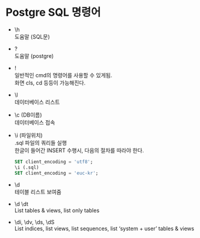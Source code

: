 # Postgre SQL 명령어

-   \h  
    도움말 (SQL문)

-   \?  
    도움말 (postgre)

-   \!  
    일반적인 cmd의 명령어를 사용할 수 있게됨.  
    화면 cls, cd 등등이 가능해진다.

-   \l  
    데이터베이스 리스트

-   \c (DB이름)  
    데이터베이스 접속

-   \i (파일위치)  
    .sql 파일의 쿼리들 실행  
    한글이 들어간 INSERT 수행시, 다음의 절차를 따라야 한다.

    ```sql
    SET client_encoding = 'utf8';
    \i (.sql)
    SET client_encoding = 'euc-kr';
    ```

-   \d  
    테이블 리스트 보여줌

-   \d \dt  
    List tables & views, list only tables

-   \di, \dv, \ds, \dS  
    List indices, list views, list sequences, list ‘system + user’ tables & views
